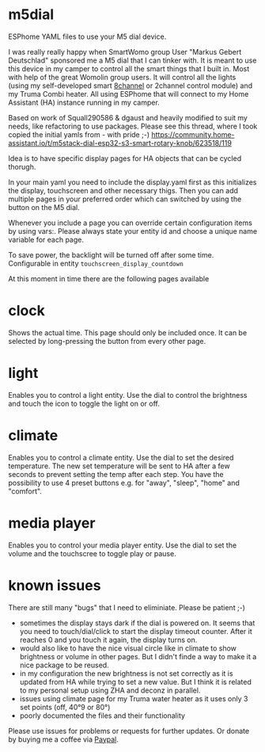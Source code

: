 # m5dial

ESPhome YAML files to use your M5 dial device.

I was really really happy when SmartWomo group User "Markus Gebert Deutschlad" sponsored me a M5 dial that I can tinker with.
It is meant to use this device in my camper to control all the smart things that I built in. Most with help of the great Womolin group users. It will control all the lights (using my self-developed smart [8channel](https://github.com/Apfelsafft/WomoLight) or 2channel control module) and my Truma Combi heater. All using ESPhome that will connect to my Home Assistant (HA) instance running in my camper.

Based on work of Squall290586 & dgaust and heavily modified to suit my needs, like refactoring to use packages.
Please see this thread, where I took copied the initial yamls from - with pride ;-)
https://community.home-assistant.io/t/m5stack-dial-esp32-s3-smart-rotary-knob/623518/119 

Idea is to have specific display pages for HA objects that can be cycled thorugh.

In your main yaml you need to include the display.yaml first as this initializes the display, touchscreen and other necessary thigs.
Then you can add multiple pages in your preferred order which can switched by using the button on the M5 dial.

Whenever you include a page you can override certain configuration items by using vars:.
Please always state your entity id and choose a unique name variable for each page.

To save power, the backlight will be turned off after some time. Configurable in entity `touchscreen_display_countdown`

At this moment in time there are the following pages available
# clock 
Shows the actual time. This page should only be included once. It can be selected by long-pressing the button from every other page.

# light
Enables you to control a light entity. Use the dial to control the brightness and touch the icon to toggle the light on or off.

# climate
Enables you to control a climate entity. Use the dial to set the desired temperature. The new set temperature will be sent to HA after a few seconds to prevent setting the temp after each step.
You have the possibility to use 4 preset buttons e.g. for "away", "sleep", "home" and "comfort".

# media player
Enables you to control your media player entity. Use the dial to set the volume and the touchscree to toggle play or pause.


# known issues
There are still many "bugs" that I need to eliminiate. Please be patient ;-)

- sometimes the display stays dark if the dial is powered on. It seems that you need to touch/dial/click to start the display timeout counter. After it reaches 0 and you touch it again, the display turns on.
- would also like to have the nice visual circle like in climate to show brightness or volume in other pages. But I didn't finde a way to make it a nice package to be reused.
- in my configuration the new brightness is not set correctly as it is updated from HA while trying to set a new value. But I think it is related to my personal setup using ZHA and deconz in parallel.
- issues using climate page for my Truma water heater as it uses only 3 set points (off, 40°9 or 80°)
- poorly documented the files and their functionality

Please use issues for problems or requests for further updates.
Or donate by buying me a coffee via [Paypal](https://www.paypal.com/donate/?hosted_button_id=9Y7YUPX9BAYA8).

